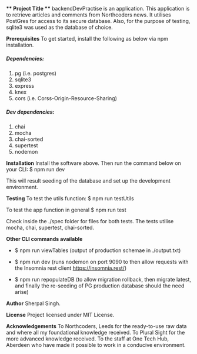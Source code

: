 **\*\* Project Title \*\***
backendDevPractise is an application. This application is to retrieve articles and comments from Northcoders news. It utilises PostGres for access to its secure database. Also, for the purpose of testing, sqlite3 was used as the database of choice.

**Prerequisites**
To get started, install the following as below via npm installation.

##### Dependencies:

1. pg (i.e. postgres)
2. sqlite3
3. express
4. knex
5. cors (i.e. Corss-Origin-Resource-Sharing)

##### Dev dependencies:

1. chai
2. mocha
3. chai-sorted
4. supertest
5. nodemon

**Installation**
Install the software above. Then run the command below on your CLI:
\$ npm run dev

This will result seeding of the database and set up the development environment.

**Testing**
To test the utils function:
\$ npm run testUtils

To test the app function in general
\$ npm run test

Check inside the ./spec folder for files for both tests.
The tests utilise mocha, chai, supertest, chai-sorted.

**Other CLI commands available**

- \$ npm run viewTables (output of production schemae in ./output.txt)

- \$ npm run dev (runs nodemon on port 9090 to then allow requests with the Insomnia rest client https://insomnia.rest/)

- \$ npm run repopulateDB (to allow migration rollback, then migrate latest, and finally the re-seeding of PG production database should the need arise)

**Author**
Sherpal Singh.

**License**
Project licensed under MIT License.

**Acknowledgements**
To Northcoders, Leeds for the ready-to-use raw data and where all my foundational knowledge received.
To Plural Sight for the more advanced knowledge received.
To the staff at One Tech Hub, Aberdeen who have made it possible to work in a conducive environment.
